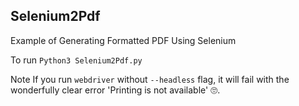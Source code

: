 ## Selenium2Pdf
Example of Generating Formatted PDF Using Selenium

To run `Python3 Selenium2Pdf.py`

Note If you run `webdriver` without `--headless` flag, it will fail with the wonderfully clear error 'Printing is not available' 🙄.
